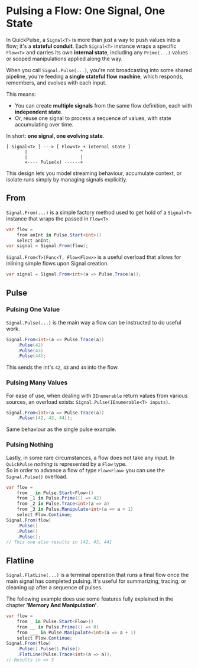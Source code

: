# Pulsing a Flow: One Signal, One State

In QuickPulse, a `Signal<T>` is more than just a way to push values into a flow;
it's a **stateful conduit**. Each `Signal<T>` instance wraps a specific `Flow<T>` and carries its own **internal state**,
including any `Prime(...)` values or scoped manipulations applied along the way.

When you call `Signal.Pulse(...)`, you're not broadcasting into some shared pipeline,
you're feeding **a single stateful flow machine**,
which responds, remembers, and evolves with each input.

This means:

* You can create **multiple signals** from the same flow definition, each with **independent state**.
* Or, reuse one signal to process a sequence of values, with state accumulating over time.

In short: **one signal, one evolving state**.

```
[ Signal<T> ] ---> [ Flow<T> + internal state ]
       |                    ^
       |                    |
       +---- Pulse(x) ------+
```

This design lets you model streaming behaviour, accumulate context, or isolate runs simply by managing signals explicitly.
  
## From
`Signal.From(...)` is a simple factory method used to get hold of a `Signal<T>` instance
that wraps the passed in `Flow<T>`.  
```csharp
var flow =
    from anInt in Pulse.Start<int>()
    select anInt;
var signal = Signal.From(flow);
```
`Signal.From<T>(Func<T, Flow<Flow>>` is a useful overload that allows for inlining simple flows upon Signal creation.  
```csharp
var signal = Signal.From<int>(a => Pulse.Trace(a));
```
## Pulse
### Pulsing One Value
`Signal.Pulse(...)` is the main way a flow can be instructed to do useful work.  
```csharp
Signal.From<int>(a => Pulse.Trace(a))
    .Pulse(42)
    .Pulse(43)
    .Pulse(44);
```
This sends the int's `42`, `43` and `44` into the flow.  
### Pulsing Many Values
For ease of use, when dealing with `IEnumerable` return values from various sources, an overload exists: `Signal.Pulse(IEnumerable<T> inputs)`.   
```csharp
Signal.From<int>(a => Pulse.Trace(a))
    .Pulse([42, 43, 44]);
```
Same behaviour as the single pulse example.  
### Pulsing Nothing
Lastly, in some rare circumstances, a flow does not take any input. In `QuickPulse` *nothing* is represented by a `Flow` type.  
So in order to advance a flow of type `Flow<Flow>` you can use the `Signal.Pulse()` overload.  
```csharp
var flow =
    from _ in Pulse.Start<Flow>()
    from _1 in Pulse.Prime(() => 42)
    from _2 in Pulse.Trace<int>(a => a)
    from _3 in Pulse.Manipulate<int>(a => a + 1)
    select Flow.Continue;
Signal.From(flow)
    .Pulse()
    .Pulse()
    .Pulse();
// This one also results in [42, 43, 44]
```
## Flatline
`Signal.FlatLine(...)` is a terminal operation that runs a final flow once the main signal has completed pulsing.
It's useful for summarizing, tracing, or cleaning up after a sequence of pulses.  

The following example does use some features fully explained in the chapter **'Memory And Manipulation'**.  
```csharp
var flow =
    from _ in Pulse.Start<Flow>()
    from __ in Pulse.Prime(() => 0)
    from ___ in Pulse.Manipulate<int>(a => a + 1)
    select Flow.Continue;
Signal.From(flow)
    .Pulse().Pulse().Pulse()
    .FlatLine(Pulse.Trace<int>(a => a));
// Results in => 3
```
